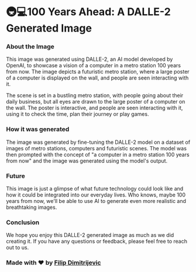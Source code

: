 # 🚇💻100 Years Ahead: A DALLE-2 Generated Image

### About the Image

This image was generated using DALLE-2, an AI model developed by OpenAI, to showcase a vision of a computer in a metro station 100 years from now. The image depicts a futuristic metro station, where a large poster of a computer is displayed on the wall, and people are seen interacting with it.

The scene is set in a bustling metro station, with people going about their daily business, but all eyes are drawn to the large poster of a computer on the wall. The poster is interactive, and people are seen interacting with it, using it to check the time, plan their journey or play games. 

### How it was generated

The image was generated by fine-tuning the DALLE-2 model on a dataset of images of metro stations, computers and futuristic scenes. The model was then prompted with the concept of "a computer in a metro station 100 years from now" and the image was generated using the model's output.

### Future

This image is just a glimpse of what future technology could look like and how it could be integrated into our everyday lives. Who knows, maybe 100 years from now, we'll be able to use AI to generate even more realistic and breathtaking images.

### Conclusion

We hope you enjoy this DALLE-2 generated image as much as we did creating it. If you have any questions or feedback, please feel free to reach out to us.

###  Made with ❤️ by [Filip Dimitrijevic](https://github.com/FilipDimitrijevic97)






